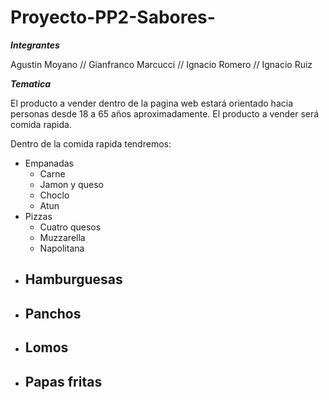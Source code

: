 # Proyecto-PP2-Sabores-

___Integrantes___

Agustin Moyano
// Gianfranco Marcucci
// Ignacio Romero
// Ignacio Ruiz

___Tematica___

El producto a vender dentro de la pagina web estará orientado hacia personas desde 18 a 65 años aproximadamente. El producto a vender será comida rapida.

Dentro de la comida rapida tendremos:

- Empanadas
  - Carne
  - Jamon y queso
  - Choclo
  - Atun
- Pizzas
  - Cuatro quesos
  - Muzzarella
  - Napolitana
- Hamburguesas
  - 
- Panchos
  -
- Lomos
  -
- Papas fritas
  -
